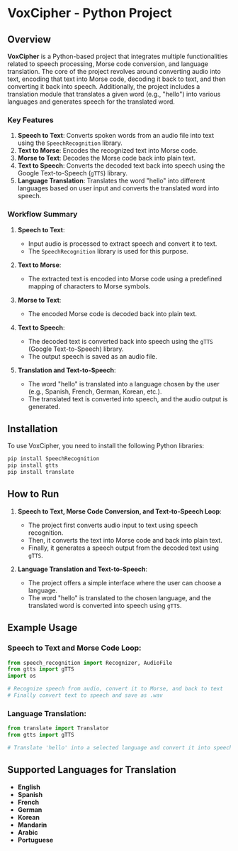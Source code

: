 # VoxCipher - Python Project

## Overview
**VoxCipher** is a Python-based project that integrates multiple functionalities related to speech processing, Morse code conversion, and language translation. The core of the project revolves around converting audio into text, encoding that text into Morse code, decoding it back to text, and then converting it back into speech. Additionally, the project includes a translation module that translates a given word (e.g., "hello") into various languages and generates speech for the translated word.

### Key Features
1. **Speech to Text**: Converts spoken words from an audio file into text using the `SpeechRecognition` library.
2. **Text to Morse**: Encodes the recognized text into Morse code.
3. **Morse to Text**: Decodes the Morse code back into plain text.
4. **Text to Speech**: Converts the decoded text back into speech using the Google Text-to-Speech (`gTTS`) library.
5. **Language Translation**: Translates the word "hello" into different languages based on user input and converts the translated word into speech.

### Workflow Summary
1. **Speech to Text**: 
   - Input audio is processed to extract speech and convert it to text.
   - The `SpeechRecognition` library is used for this purpose.
   
2. **Text to Morse**:
   - The extracted text is encoded into Morse code using a predefined mapping of characters to Morse symbols.
   
3. **Morse to Text**:
   - The encoded Morse code is decoded back into plain text.

4. **Text to Speech**:
   - The decoded text is converted back into speech using the `gTTS` (Google Text-to-Speech) library.
   - The output speech is saved as an audio file.

5. **Translation and Text-to-Speech**:
   - The word "hello" is translated into a language chosen by the user (e.g., Spanish, French, German, Korean, etc.).
   - The translated text is converted into speech, and the audio output is generated.

## Installation

To use VoxCipher, you need to install the following Python libraries:

```bash
pip install SpeechRecognition
pip install gtts
pip install translate
```

## How to Run

1. **Speech to Text, Morse Code Conversion, and Text-to-Speech Loop**:
   - The project first converts audio input to text using speech recognition.
   - Then, it converts the text into Morse code and back into plain text.
   - Finally, it generates a speech output from the decoded text using `gTTS`.

2. **Language Translation and Text-to-Speech**:
   - The project offers a simple interface where the user can choose a language.
   - The word "hello" is translated to the chosen language, and the translated word is converted into speech using `gTTS`.

## Example Usage

### Speech to Text and Morse Code Loop:

```python
from speech_recognition import Recognizer, AudioFile
from gtts import gTTS
import os

# Recognize speech from audio, convert it to Morse, and back to text
# Finally convert text to speech and save as .wav
```

### Language Translation:

```python
from translate import Translator
from gtts import gTTS

# Translate 'hello' into a selected language and convert it into speech.
```

## Supported Languages for Translation
- **English**
- **Spanish**
- **French**
- **German**
- **Korean**
- **Mandarin**
- **Arabic**
- **Portuguese**
